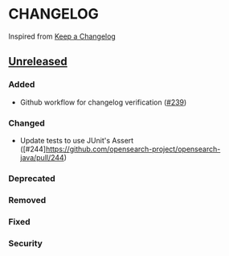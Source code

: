 # CHANGELOG
Inspired from [Keep a Changelog](https://keepachangelog.com/en/1.0.0/)

## [Unreleased]
### Added
- Github workflow for changelog verification ([#239](https://github.com/opensearch-project/opensearch-java/pull/239))

### Changed
- Update tests to use JUnit's Assert ([#244]https://github.com/opensearch-project/opensearch-java/pull/244)

### Deprecated

### Removed

### Fixed

### Security


[Unreleased]: https://github.com/opensearch-project/opensearch-java/compare/2.0...HEAD